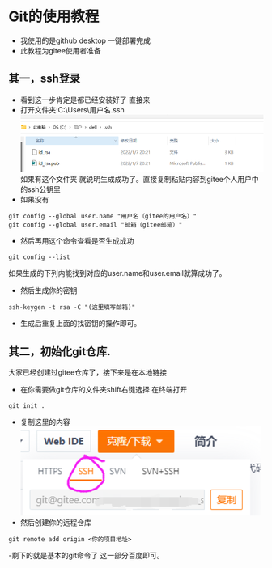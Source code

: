 # Git的使用教程
- 我使用的是github desktop 一键部署完成
- 此教程为gitee使用者准备
## 其一，ssh登录
- 看到这一步肯定是都已经安装好了 直接来
- 打开文件夹:C:\Users\用户名.ssh
![img.png](img.png)
如果有这个文件夹 就说明生成成功了。直接复制粘贴内容到gitee个人用户中的ssh公钥里
- 如果没有
~~~
git config --global user.name "用户名（gitee的用户名）"
git config --global user.email "邮箱（gitee邮箱）"
~~~
- 然后再用这个命令查看是否生成成功
~~~
git config --list
~~~
如果生成的下列内能找到对应的user.name和user.email就算成功了。

- 然后生成你的密钥
~~~
ssh-keygen -t rsa -C "(这里填写邮箱)"
~~~
- 生成后重复上面的找密钥的操作即可。

## 其二，初始化git仓库.
大家已经创建过gitee仓库了，接下来是在本地链接
- 在你需要做git仓库的文件夹shift右键选择 在终端打开
~~~
git init .
~~~
- 复制这里的内容
![img_1.png](img_1.png)
- 然后创建你的远程仓库
~~~
git remote add origin <你的项目地址>
~~~
-剩下的就是基本的git命令了 这一部分百度即可。